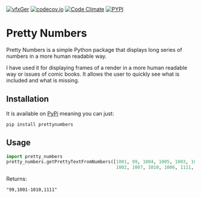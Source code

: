 [![vfxGer](https://circleci.com/gh/vfxGer/pretty-numbers.svg?style=svg)](BUILD)
[![codecov.io](https://codecov.io/gh/vfxGer/pretty-numbers/coverage.svg?branch=master)](https://codecov.io/gh/vfxGer/pretty-numbers)
[![Code Climate](https://codeclimate.com/github/vfxGer/pretty-numbers/badges/gpa.svg)](https://codeclimate.com/github/vfxGer/pretty-numbers)
[![PYPI](https://img.shields.io/pypi/v/prettynumbers.svg)](https://pypi.python.org/pypi/prettynumbers)

# Pretty Numbers

Pretty Numbers is a simple Python package that displays long series of numbers in a more human readable way.

I have used it for displaying frames of a render in a more human readable way or issues of comic books. It allows the user to quickly see what is included and what is missing.

## Installation

It is available on [PyPi](https://pypi.python.org/pypi/prettynumbers) meaning you can just:

    pip install prettynumbers

## Usage

```python
import pretty_numbers
pretty_numbers.getPrettyTextFromNumbers([1001, 99, 1004, 1005, 1003, 1008,
                                         1002, 1007, 1010, 1006, 1111, 1009])
```

Returns:

    "99,1001-1010,1111"
